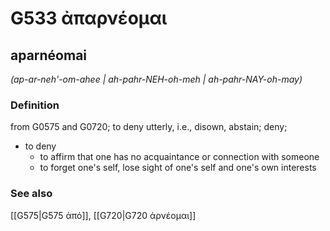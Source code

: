 # G533 ἀπαρνέομαι

## aparnéomai

_(ap-ar-neh'-om-ahee | ah-pahr-NEH-oh-meh | ah-pahr-NAY-oh-may)_

### Definition

from G0575 and G0720; to deny utterly, i.e., disown, abstain; deny; 

- to deny
  - to affirm that one has no acquaintance or connection with someone
  - to forget one's self, lose sight of one's self and one's own interests

### See also

[[G575|G575 ἀπό]], [[G720|G720 ἀρνέομαι]]
